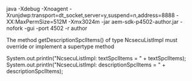 java -Xdebug -Xnoagent -Xrunjdwp:transport=dt_socket,server=y,suspend=n,address=8888 -XX:MaxPermSize=512M -Xmx3024m -jar aem-sdk-p4502-author.jar -nofork -gui -port 4502 -r author


The method getDescriptionSpclItems() of type NcsecuListImpl must override or implement a supertype method

System.out.println("NcsecuListImpl: textSpclItems = " + textSpclItems);
System.out.println("NcsecuListImpl: descriptionSpclItems = " + descriptionSpclItems);
